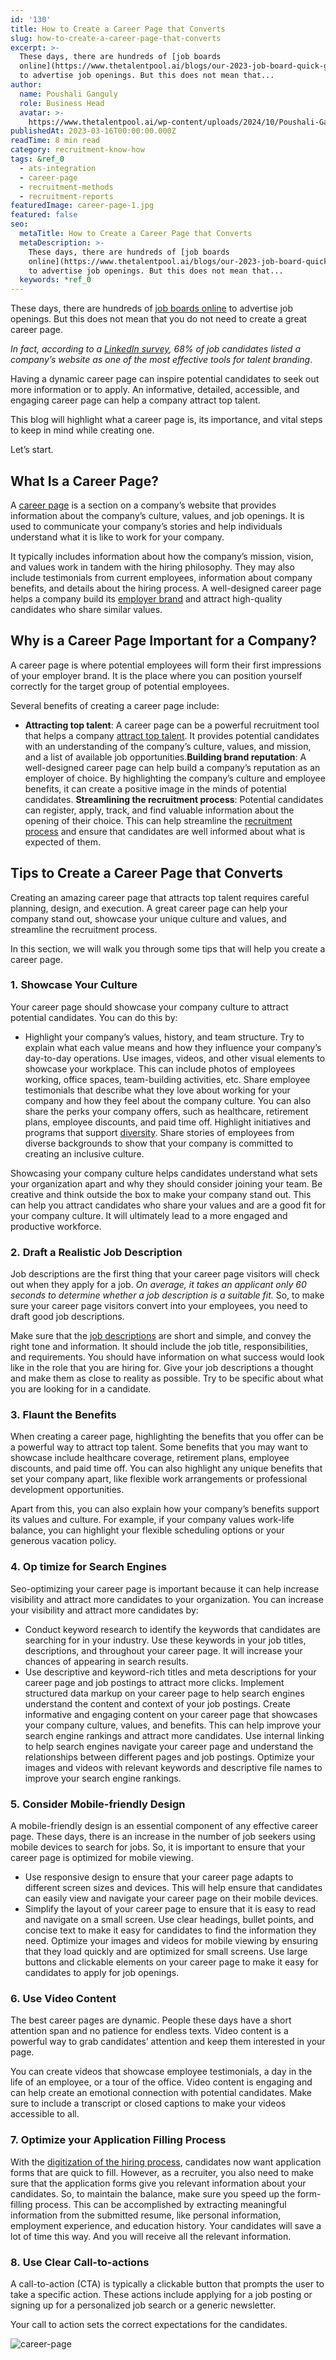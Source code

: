 ```yaml
---
id: '130'
title: How to Create a Career Page that Converts
slug: how-to-create-a-career-page-that-converts
excerpt: >-
  These days, there are hundreds of [job boards
  online](https://www.thetalentpool.ai/blogs/our-2023-job-board-quick-guide-where-should-you-post/)
  to advertise job openings. But this does not mean that...
author:
  name: Poushali Ganguly
  role: Business Head
  avatar: >-
    https://www.thetalentpool.ai/wp-content/uploads/2024/10/Poushali-Gangulyimage.webp
publishedAt: 2023-03-16T00:00:00.000Z
readTime: 8 min read
category: recruitment-know-how
tags: &ref_0
  - ats-integration
  - career-page
  - recruitment-methods
  - recruitment-reports
featuredImage: career-page-1.jpg
featured: false
seo:
  metaTitle: How to Create a Career Page that Converts
  metaDescription: >-
    These days, there are hundreds of [job boards
    online](https://www.thetalentpool.ai/blogs/our-2023-job-board-quick-guide-where-should-you-post/)
    to advertise job openings. But this does not mean that...
  keywords: *ref_0
---
```


These days, there are hundreds of [job boards online](https://www.thetalentpool.ai/blogs/our-2023-job-board-quick-guide-where-should-you-post/) to advertise job openings. But this does not mean that you do not need to create a great career page.

_In fact, according to a [LinkedIn survey](https://business.linkedin.com/content/dam/business/talent-solutions/global/en_us/c/pdfs/ultimate-list-of-employer-brand-stats.pdf), 68% of job candidates listed a company’s website as one of the most effective tools for talent branding_.

<!--more-->

Having a dynamic career page can inspire potential candidates to seek out more information or to apply. An informative, detailed, accessible, and engaging career page can help a company attract top talent.

This blog will highlight what a career page is, its importance, and vital steps to keep in mind while creating one.

Let’s start.

## What Is a Career Page?

A [career page](https://www.thetalentpool.ai/blogs/3-things-that-make-great-careers-page/) is a section on a company’s website that provides information about the company’s culture, values, and job openings. It is used to communicate your company’s stories and help individuals understand what it is like to work for your company.

It typically includes information about how the company’s mission, vision, and values work in tandem with the hiring philosophy. They may also include testimonials from current employees, information about company benefits, and details about the hiring process. A well-designed career page helps a company build its [employer brand](https://www.thetalentpool.ai/blogs/7-ways-boost-your-employer-brand/) and attract high-quality candidates who share similar values.

## **Why is a Career Page Important for a Company?**

A career page is where potential employees will form their first impressions of your employer brand. It is the place where you can position yourself correctly for the target group of potential employees.

Several benefits of creating a career page include:

- **Attracting top talent**: A career page can be a powerful recruitment tool that helps a company [attract top talent](https://www.thetalentpool.ai/blogs/top-reasons-why-you-are-losing-top-talent-to-competitors/). It provides potential candidates with an understanding of the company’s culture, values, and mission, and a list of available job opportunities.**Building brand reputation**: A well-designed career page can help build a company’s reputation as an employer of choice. By highlighting the company’s culture and employee benefits, it can create a positive image in the minds of potential candidates. **Streamlining the recruitment process**: Potential candidates can register, apply, track, and find valuable information about the opening of their choice. This can help streamline the [recruitment process](https://www.thetalentpool.ai/end-to-end-recruitment-process-lifecycle/) and ensure that candidates are well informed about what is expected of them.

## **Tips to Create a Career Page that Converts**

Creating an amazing career page that attracts top talent requires careful planning, design, and execution. A great career page can help your company stand out, showcase your unique culture and values, and streamline the recruitment process.

In this section, we will walk you through some tips that will help you create a career page.

### 1. Showcase Your Culture

Your career page should showcase your company culture to attract potential candidates. You can do this by:

- Highlight your company’s values, history, and team structure. Try to explain what each value means and how they influence your company’s day-to-day operations. Use images, videos, and other visual elements to showcase your workplace. This can include photos of employees working, office spaces, team-building activities, etc. Share employee testimonials that describe what they love about working for your company and how they feel about the company culture. You can also share the perks your company offers, such as healthcare, retirement plans, employee discounts, and paid time off. Highlight initiatives and programs that support [diversity](https://www.thetalentpool.ai/blogs/5-steps-include-diversity-in-hiring/). Share stories of employees from diverse backgrounds to show that your company is committed to creating an inclusive culture.

Showcasing your company culture helps candidates understand what sets your organization apart and why they should consider joining your team. Be creative and think outside the box to make your company stand out. This can help you attract candidates who share your values and are a good fit for your company culture. It will ultimately lead to a more engaged and productive workforce.

### 2. Draft a Realistic Job Description

Job descriptions are the first thing that your career page visitors will check out when they apply for a job. _On average, it takes an applicant only 60 seconds to determine whether a job description is a suitable fit._ So, to make sure your career page visitors convert into your employees, you need to draft good job descriptions.

Make sure that the [job descriptions](https://www.thetalentpool.ai/blogs/how-to-write-inclusive-job-descriptions/) are short and simple, and convey the right tone and information. It should include the job title, responsibilities, and requirements. You should have information on what success would look like in the role that you are hiring for. Give your job descriptions a thought and make them as close to reality as possible. Try to be specific about what you are looking for in a candidate.

### 3. **Flaunt the Benefits**

When creating a career page, highlighting the benefits that you offer can be a powerful way to attract top talent. Some benefits that you may want to showcase include healthcare coverage, retirement plans, employee discounts, and paid time off. You can also highlight any unique benefits that set your company apart, like flexible work arrangements or professional development opportunities.

Apart from this, you can also explain how your company’s benefits support its values and culture. For example, if your company values work-life balance, you can highlight your flexible scheduling options or your generous vacation policy.

### 4. **Op timize for Search Engines**

Seo-optimizing your career page is important because it can help increase visibility and attract more candidates to your organization. You can increase your visibility and attract more candidates by:

- Conduct keyword research to identify the keywords that candidates are searching for in your industry. Use these keywords in your job titles, descriptions, and throughout your career page. It will increase your chances of appearing in search results.
- Use descriptive and keyword-rich titles and meta descriptions for your career page and job postings to attract more clicks. Implement structured data markup on your career page to help search engines understand the content and context of your job postings. Create informative and engaging content on your career page that showcases your company culture, values, and benefits. This can help improve your search engine rankings and attract more candidates. Use internal linking to help search engines navigate your career page and understand the relationships between different pages and job postings. Optimize your images and videos with relevant keywords and descriptive file names to improve your search engine rankings.

### 5. **Consider Mobile-friendly Design**

A mobile-friendly design is an essential component of any effective career page. These days, there is an increase in the number of job seekers using mobile devices to search for jobs. So, it is important to ensure that your career page is optimized for mobile viewing.

- Use responsive design to ensure that your career page adapts to different screen sizes and devices. This will help ensure that candidates can easily view and navigate your career page on their mobile devices.
- Simplify the layout of your career page to ensure that it is easy to read and navigate on a small screen. Use clear headings, bullet points, and concise text to make it easy for candidates to find the information they need. Optimize your images and videos for mobile viewing by ensuring that they load quickly and are optimized for small screens. Use large buttons and clickable elements on your career page to make it easy for candidates to apply for job openings.

### 6. Use Video Content

The best career pages are dynamic. People these days have a short attention span and no patience for endless texts. Video content is a powerful way to grab candidates’ attention and keep them interested in your page.

You can create videos that showcase employee testimonials, a day in the life of an employee, or a tour of the office. Video content is engaging and can help create an emotional connection with potential candidates. Make sure to include a transcript or closed captions to make your videos accessible to all.

### 7. Optimize your Application Filling Process

With the [digitization of the hiring process](https://www.thetalentpool.ai/blogs/all-you-need-to-know-about-automation-technology-in-recruitment/), candidates now want application forms that are quick to fill. However, as a recruiter, you also need to make sure that the application forms give you relevant information about your candidates. So, to maintain the balance, make sure you speed up the form-filling process. This can be accomplished by extracting meaningful information from the submitted resume, like personal information, employment experience, and education history. Your candidates will save a lot of time this way. And you will receive all the relevant information.

### 8. **Use Clear Call-to-actions**

A call-to-action (CTA) is typically a clickable button that prompts the user to take a specific action. These actions include applying for a job posting or signing up for a personalized job search or a generic newsletter.

Your call to action sets the correct expectations for the candidates.

![career-page](images/career-page-1-1024x535.jpg)
